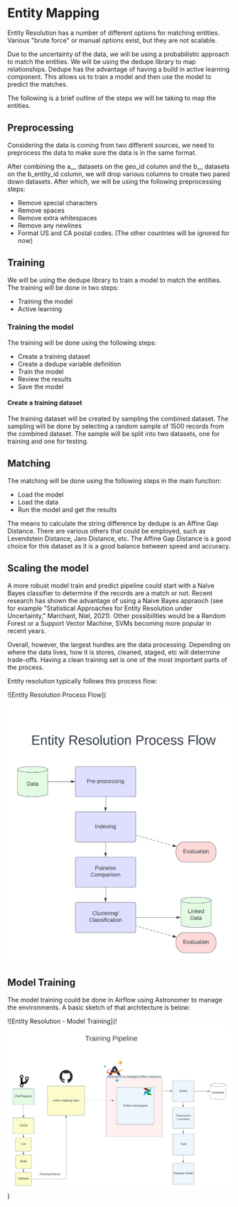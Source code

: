 # Entity Mapping
Entity Resolution has a number of different options for matching entities. Various "brute force" or manual options exist, but they are not scalable.

Due to the uncertainty of the data, we will be using a probabilistic approach to match the entities. We will be using the dedupe library to map relationships.
Dedupe has the advantage of having a build in active learning component. This allows us to train a model and then use the model to predict the matches.

The following is a brief outline of the steps we will be taking to map the entities.

## Preprocessing
Considering the data is coming from two different sources, we need to preprocess the data to make sure the data is in the same format.

After combining the a__ datasets on the geo_id column and the b__ datasets on the b_entity_id column, we will drop various columns to create two pared down datasets. After which, we will be using the following preprocessing steps:
- Remove special characters
- Remove spaces
- Remove extra whitespaces
- Remove any newlines
- Format US and CA postal codes. (The other countries will be ignored for now)

## Training
We will be using the dedupe library to train a model to match the entities. The training will be done in two steps:
- Training the model
- Active learning

### Training the model
The training will be done using the following steps:
- Create a training dataset
- Create a dedupe variable definition
- Train the model
- Review the results
- Save the model

#### Create a training dataset
The training dataset will be created by sampling the combined dataset. The sampling will be done by selecting a random sample of 1500 records from the combined dataset. The sample will be split into two datasets, one for training and one for testing.

## Matching
The matching will be done using the following steps in the main function:
- Load the model
- Load the data
- Run the model and get the results

The means to calculate the string difference by dedupe is an Affine Gap Distance. There are various others that could be employed, such as Levendstein Distance, Jaro Distance, etc. The Affine Gap Distance is a good choice for this dataset as it is a good balance between speed and accuracy.

## Scaling the model
A more robust model train and predict pipeline could start with a Naive Bayes classifier to determine if the records are a match or not. Recent research has shown the advantage of using a Naive Bayes appraoch (see for example "Statistical Approaches for Entity
Resolution under Uncertainty," Marchant, Niel, 2021). Other possibilities would be a Random Forest or a Support Vector Machine, SVMs becoming more popular in recent years.

Overall, however, the largest hurdles are the data processing. Depending on where the data lives, how it is stores, cleaned, staged, etc will determine trade-offs. Having a clean training set is one of the most important parts of the process.

Entity resolution typically follows this process flow:

![Entity Resolution Process Flow](![Entity Resolution - Process Flow.png](data%2FEntity%20Resolution%20-%20Process%20Flow.png)

## Model Training
The model training could be done in Airflow using Astronomer to manage the environments. A basic sketch of that architecture is below:

![Entity Resolution - Model Training](!![Entity Resolution - Model.png](data%2FEntity%20Resolution%20-%20Model.png))
